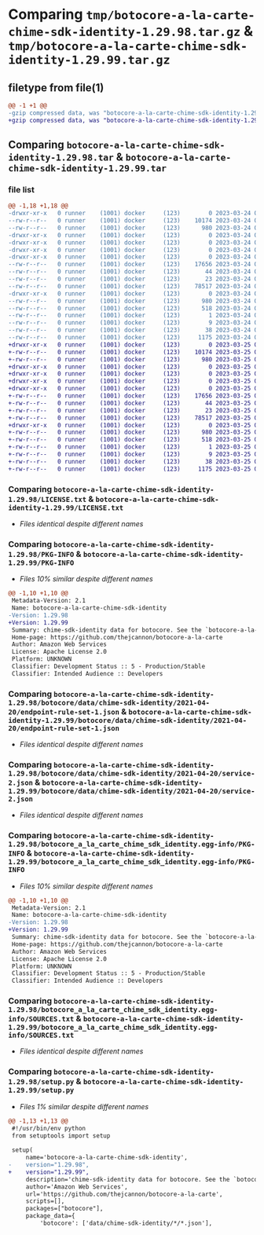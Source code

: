 # Comparing `tmp/botocore-a-la-carte-chime-sdk-identity-1.29.98.tar.gz` & `tmp/botocore-a-la-carte-chime-sdk-identity-1.29.99.tar.gz`

## filetype from file(1)

```diff
@@ -1 +1 @@
-gzip compressed data, was "botocore-a-la-carte-chime-sdk-identity-1.29.98.tar", last modified: Fri Mar 24 01:24:11 2023, max compression
+gzip compressed data, was "botocore-a-la-carte-chime-sdk-identity-1.29.99.tar", last modified: Sat Mar 25 01:22:30 2023, max compression
```

## Comparing `botocore-a-la-carte-chime-sdk-identity-1.29.98.tar` & `botocore-a-la-carte-chime-sdk-identity-1.29.99.tar`

### file list

```diff
@@ -1,18 +1,18 @@
-drwxr-xr-x   0 runner    (1001) docker     (123)        0 2023-03-24 01:24:11.353865 botocore-a-la-carte-chime-sdk-identity-1.29.98/
--rw-r--r--   0 runner    (1001) docker     (123)    10174 2023-03-24 01:24:11.000000 botocore-a-la-carte-chime-sdk-identity-1.29.98/LICENSE.txt
--rw-r--r--   0 runner    (1001) docker     (123)      980 2023-03-24 01:24:11.353865 botocore-a-la-carte-chime-sdk-identity-1.29.98/PKG-INFO
-drwxr-xr-x   0 runner    (1001) docker     (123)        0 2023-03-24 01:24:11.349865 botocore-a-la-carte-chime-sdk-identity-1.29.98/botocore/
-drwxr-xr-x   0 runner    (1001) docker     (123)        0 2023-03-24 01:24:11.349865 botocore-a-la-carte-chime-sdk-identity-1.29.98/botocore/data/
-drwxr-xr-x   0 runner    (1001) docker     (123)        0 2023-03-24 01:24:11.349865 botocore-a-la-carte-chime-sdk-identity-1.29.98/botocore/data/chime-sdk-identity/
-drwxr-xr-x   0 runner    (1001) docker     (123)        0 2023-03-24 01:24:11.349865 botocore-a-la-carte-chime-sdk-identity-1.29.98/botocore/data/chime-sdk-identity/2021-04-20/
--rw-r--r--   0 runner    (1001) docker     (123)    17656 2023-03-24 01:23:57.000000 botocore-a-la-carte-chime-sdk-identity-1.29.98/botocore/data/chime-sdk-identity/2021-04-20/endpoint-rule-set-1.json
--rw-r--r--   0 runner    (1001) docker     (123)       44 2023-03-24 01:23:57.000000 botocore-a-la-carte-chime-sdk-identity-1.29.98/botocore/data/chime-sdk-identity/2021-04-20/examples-1.json
--rw-r--r--   0 runner    (1001) docker     (123)       23 2023-03-24 01:23:57.000000 botocore-a-la-carte-chime-sdk-identity-1.29.98/botocore/data/chime-sdk-identity/2021-04-20/paginators-1.json
--rw-r--r--   0 runner    (1001) docker     (123)    78517 2023-03-24 01:23:57.000000 botocore-a-la-carte-chime-sdk-identity-1.29.98/botocore/data/chime-sdk-identity/2021-04-20/service-2.json
-drwxr-xr-x   0 runner    (1001) docker     (123)        0 2023-03-24 01:24:11.353865 botocore-a-la-carte-chime-sdk-identity-1.29.98/botocore_a_la_carte_chime_sdk_identity.egg-info/
--rw-r--r--   0 runner    (1001) docker     (123)      980 2023-03-24 01:24:11.000000 botocore-a-la-carte-chime-sdk-identity-1.29.98/botocore_a_la_carte_chime_sdk_identity.egg-info/PKG-INFO
--rw-r--r--   0 runner    (1001) docker     (123)      518 2023-03-24 01:24:11.000000 botocore-a-la-carte-chime-sdk-identity-1.29.98/botocore_a_la_carte_chime_sdk_identity.egg-info/SOURCES.txt
--rw-r--r--   0 runner    (1001) docker     (123)        1 2023-03-24 01:24:11.000000 botocore-a-la-carte-chime-sdk-identity-1.29.98/botocore_a_la_carte_chime_sdk_identity.egg-info/dependency_links.txt
--rw-r--r--   0 runner    (1001) docker     (123)        9 2023-03-24 01:24:11.000000 botocore-a-la-carte-chime-sdk-identity-1.29.98/botocore_a_la_carte_chime_sdk_identity.egg-info/top_level.txt
--rw-r--r--   0 runner    (1001) docker     (123)       38 2023-03-24 01:24:11.353865 botocore-a-la-carte-chime-sdk-identity-1.29.98/setup.cfg
--rw-r--r--   0 runner    (1001) docker     (123)     1175 2023-03-24 01:24:11.000000 botocore-a-la-carte-chime-sdk-identity-1.29.98/setup.py
+drwxr-xr-x   0 runner    (1001) docker     (123)        0 2023-03-25 01:22:30.646838 botocore-a-la-carte-chime-sdk-identity-1.29.99/
+-rw-r--r--   0 runner    (1001) docker     (123)    10174 2023-03-25 01:22:30.000000 botocore-a-la-carte-chime-sdk-identity-1.29.99/LICENSE.txt
+-rw-r--r--   0 runner    (1001) docker     (123)      980 2023-03-25 01:22:30.646838 botocore-a-la-carte-chime-sdk-identity-1.29.99/PKG-INFO
+drwxr-xr-x   0 runner    (1001) docker     (123)        0 2023-03-25 01:22:30.646838 botocore-a-la-carte-chime-sdk-identity-1.29.99/botocore/
+drwxr-xr-x   0 runner    (1001) docker     (123)        0 2023-03-25 01:22:30.646838 botocore-a-la-carte-chime-sdk-identity-1.29.99/botocore/data/
+drwxr-xr-x   0 runner    (1001) docker     (123)        0 2023-03-25 01:22:30.646838 botocore-a-la-carte-chime-sdk-identity-1.29.99/botocore/data/chime-sdk-identity/
+drwxr-xr-x   0 runner    (1001) docker     (123)        0 2023-03-25 01:22:30.646838 botocore-a-la-carte-chime-sdk-identity-1.29.99/botocore/data/chime-sdk-identity/2021-04-20/
+-rw-r--r--   0 runner    (1001) docker     (123)    17656 2023-03-25 01:22:12.000000 botocore-a-la-carte-chime-sdk-identity-1.29.99/botocore/data/chime-sdk-identity/2021-04-20/endpoint-rule-set-1.json
+-rw-r--r--   0 runner    (1001) docker     (123)       44 2023-03-25 01:22:12.000000 botocore-a-la-carte-chime-sdk-identity-1.29.99/botocore/data/chime-sdk-identity/2021-04-20/examples-1.json
+-rw-r--r--   0 runner    (1001) docker     (123)       23 2023-03-25 01:22:12.000000 botocore-a-la-carte-chime-sdk-identity-1.29.99/botocore/data/chime-sdk-identity/2021-04-20/paginators-1.json
+-rw-r--r--   0 runner    (1001) docker     (123)    78517 2023-03-25 01:22:12.000000 botocore-a-la-carte-chime-sdk-identity-1.29.99/botocore/data/chime-sdk-identity/2021-04-20/service-2.json
+drwxr-xr-x   0 runner    (1001) docker     (123)        0 2023-03-25 01:22:30.646838 botocore-a-la-carte-chime-sdk-identity-1.29.99/botocore_a_la_carte_chime_sdk_identity.egg-info/
+-rw-r--r--   0 runner    (1001) docker     (123)      980 2023-03-25 01:22:30.000000 botocore-a-la-carte-chime-sdk-identity-1.29.99/botocore_a_la_carte_chime_sdk_identity.egg-info/PKG-INFO
+-rw-r--r--   0 runner    (1001) docker     (123)      518 2023-03-25 01:22:30.000000 botocore-a-la-carte-chime-sdk-identity-1.29.99/botocore_a_la_carte_chime_sdk_identity.egg-info/SOURCES.txt
+-rw-r--r--   0 runner    (1001) docker     (123)        1 2023-03-25 01:22:30.000000 botocore-a-la-carte-chime-sdk-identity-1.29.99/botocore_a_la_carte_chime_sdk_identity.egg-info/dependency_links.txt
+-rw-r--r--   0 runner    (1001) docker     (123)        9 2023-03-25 01:22:30.000000 botocore-a-la-carte-chime-sdk-identity-1.29.99/botocore_a_la_carte_chime_sdk_identity.egg-info/top_level.txt
+-rw-r--r--   0 runner    (1001) docker     (123)       38 2023-03-25 01:22:30.646838 botocore-a-la-carte-chime-sdk-identity-1.29.99/setup.cfg
+-rw-r--r--   0 runner    (1001) docker     (123)     1175 2023-03-25 01:22:30.000000 botocore-a-la-carte-chime-sdk-identity-1.29.99/setup.py
```

### Comparing `botocore-a-la-carte-chime-sdk-identity-1.29.98/LICENSE.txt` & `botocore-a-la-carte-chime-sdk-identity-1.29.99/LICENSE.txt`

 * *Files identical despite different names*

### Comparing `botocore-a-la-carte-chime-sdk-identity-1.29.98/PKG-INFO` & `botocore-a-la-carte-chime-sdk-identity-1.29.99/PKG-INFO`

 * *Files 10% similar despite different names*

```diff
@@ -1,10 +1,10 @@
 Metadata-Version: 2.1
 Name: botocore-a-la-carte-chime-sdk-identity
-Version: 1.29.98
+Version: 1.29.99
 Summary: chime-sdk-identity data for botocore. See the `botocore-a-la-carte` package for more info.
 Home-page: https://github.com/thejcannon/botocore-a-la-carte
 Author: Amazon Web Services
 License: Apache License 2.0
 Platform: UNKNOWN
 Classifier: Development Status :: 5 - Production/Stable
 Classifier: Intended Audience :: Developers
```

### Comparing `botocore-a-la-carte-chime-sdk-identity-1.29.98/botocore/data/chime-sdk-identity/2021-04-20/endpoint-rule-set-1.json` & `botocore-a-la-carte-chime-sdk-identity-1.29.99/botocore/data/chime-sdk-identity/2021-04-20/endpoint-rule-set-1.json`

 * *Files identical despite different names*

### Comparing `botocore-a-la-carte-chime-sdk-identity-1.29.98/botocore/data/chime-sdk-identity/2021-04-20/service-2.json` & `botocore-a-la-carte-chime-sdk-identity-1.29.99/botocore/data/chime-sdk-identity/2021-04-20/service-2.json`

 * *Files identical despite different names*

### Comparing `botocore-a-la-carte-chime-sdk-identity-1.29.98/botocore_a_la_carte_chime_sdk_identity.egg-info/PKG-INFO` & `botocore-a-la-carte-chime-sdk-identity-1.29.99/botocore_a_la_carte_chime_sdk_identity.egg-info/PKG-INFO`

 * *Files 10% similar despite different names*

```diff
@@ -1,10 +1,10 @@
 Metadata-Version: 2.1
 Name: botocore-a-la-carte-chime-sdk-identity
-Version: 1.29.98
+Version: 1.29.99
 Summary: chime-sdk-identity data for botocore. See the `botocore-a-la-carte` package for more info.
 Home-page: https://github.com/thejcannon/botocore-a-la-carte
 Author: Amazon Web Services
 License: Apache License 2.0
 Platform: UNKNOWN
 Classifier: Development Status :: 5 - Production/Stable
 Classifier: Intended Audience :: Developers
```

### Comparing `botocore-a-la-carte-chime-sdk-identity-1.29.98/botocore_a_la_carte_chime_sdk_identity.egg-info/SOURCES.txt` & `botocore-a-la-carte-chime-sdk-identity-1.29.99/botocore_a_la_carte_chime_sdk_identity.egg-info/SOURCES.txt`

 * *Files identical despite different names*

### Comparing `botocore-a-la-carte-chime-sdk-identity-1.29.98/setup.py` & `botocore-a-la-carte-chime-sdk-identity-1.29.99/setup.py`

 * *Files 1% similar despite different names*

```diff
@@ -1,13 +1,13 @@
 #!/usr/bin/env python
 from setuptools import setup
 
 setup(
     name='botocore-a-la-carte-chime-sdk-identity',
-    version="1.29.98",
+    version="1.29.99",
     description='chime-sdk-identity data for botocore. See the `botocore-a-la-carte` package for more info.',
     author='Amazon Web Services',
     url='https://github.com/thejcannon/botocore-a-la-carte',
     scripts=[],
     packages=["botocore"],
     package_data={
         'botocore': ['data/chime-sdk-identity/*/*.json'],
```

